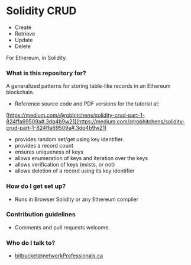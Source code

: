 # Solidity CRUD #

* Create
* Retrieve
* Update
* Delete

For Ethereum, in Solidity. 

### What is this repository for? ###

A generalized patterns for storing table-like records in an Ethereum blockchain. 

* Reference source code and PDF versions for the tutorial at:

[https://medium.com/@robhitchens/solidity-crud-part-1-824ffa69509a#.3dq4b9w21](https://medium.com/@robhitchens/solidity-crud-part-1-824ffa69509a#.3dq4b9w21)

- provides random set/get using key identifier.
- provides a record count
- ensures uniqueness of keys 
- allows enumeration of keys and iteration over the keys
- allows verification of keys (exists, or not)
- allows deletion of a record using its key identifier

### How do I get set up? ###

* Runs in Browser Solidity or any Ethereum compiler

### Contribution guidelines ###

* Comments and pull requests welcome.

### Who do I talk to? ###

* bitbucket@networkProfessionals.ca